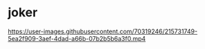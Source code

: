 # joker

https://user-images.githubusercontent.com/70319246/215731749-5ea2f909-3aef-4dad-a66b-07b2b5b6a3f0.mp4



